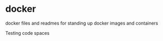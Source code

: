 # docker
docker files and readmes for standing up docker images and containers

Testing code spaces
